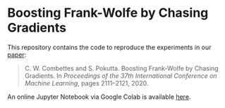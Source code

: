 # Boosting Frank-Wolfe by Chasing Gradients

This repository contains the code to reproduce the experiments in our [paper](https://arxiv.org/pdf/2003.06369.pdf):
> C. W. Combettes and S. Pokutta. Boosting Frank-Wolfe by Chasing Gradients. In *Proceedings of the 37th International Conference on Machine Learning*, pages 2111&ndash;2121, 2020.

An online Jupyter Notebook via Google Colab is available [here](https://colab.research.google.com/drive/1TSOVjDFF1X2ADBo_adHLsUVrblSutRKw).
